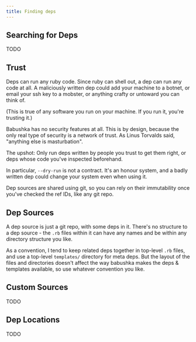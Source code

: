 ```yaml
---
title: Finding deps
---
```


## Searching for Deps

TODO

## Trust

Deps can run any ruby code. Since ruby can shell out, a dep can run any code at all. A maliciously written dep could add your machine to a botnet, or email your ssh key to a mobster, or anything crafty or untoward you can think of.

(This is true of any software you run on your machine. If you run it, you're trusting it.)

Babushka has no security features at all. This is by design, because the only real type of security is a network of trust. As Linus Torvalds said, "anything else is masturbation".

The upshot: Only run deps written by people you trust to get them right, or deps whose code you've inspected beforehand.

In particular, `--dry-run` is not a contract. It's an honour system, and a badly written dep could change your system even when using it.

Dep sources are shared using git, so you can rely on their immutability once you've checked the ref IDs, like any git repo.


## Dep Sources

A dep source is just a git repo, with some deps in it. There's no structure to a dep source - the `.rb` files within it can have any names and be within any directory structure you like.

As a convention, I tend to keep related deps together in top-level `.rb` files, and use a top-level `templates/` directory for meta deps. But the layout of the files and directories doesn't affect the way babushka makes the deps & templates available, so use whatever convention you like.

## Custom Sources

TODO

## Dep Locations

TODO
